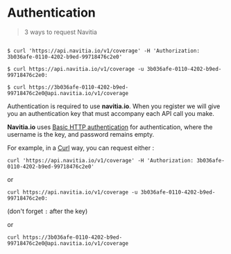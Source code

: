 Authentication
==============

> 3 ways to request Navitia

``` shell

$ curl 'https://api.navitia.io/v1/coverage' -H 'Authorization: 3b036afe-0110-4202-b9ed-99718476c2e0' 

$ curl https://api.navitia.io/v1/coverage -u 3b036afe-0110-4202-b9ed-99718476c2e0:

$ curl https://3b036afe-0110-4202-b9ed-99718476c2e0@api.navitia.io/v1/coverage

```

Authentication is required to use **navitia.io**. When you register we will give you 
an authentication key that must accompany each API call you make.

**Navitia.io** uses [Basic HTTP authentication](http://tools.ietf.org/html/rfc2617#section-2) 
for authentication, where the username is the key, and password remains empty.

For example, in a [Curl](https://en.wikipedia.org/wiki/CURL) way, you can request either :

`curl 'https://api.navitia.io/v1/coverage' -H 'Authorization: 3b036afe-0110-4202-b9ed-99718476c2e0'`

or

`curl https://api.navitia.io/v1/coverage -u 3b036afe-0110-4202-b9ed-99718476c2e0:`

(don't forget ``:`` after the key)

or

`curl https://3b036afe-0110-4202-b9ed-99718476c2e0@api.navitia.io/v1/coverage`

